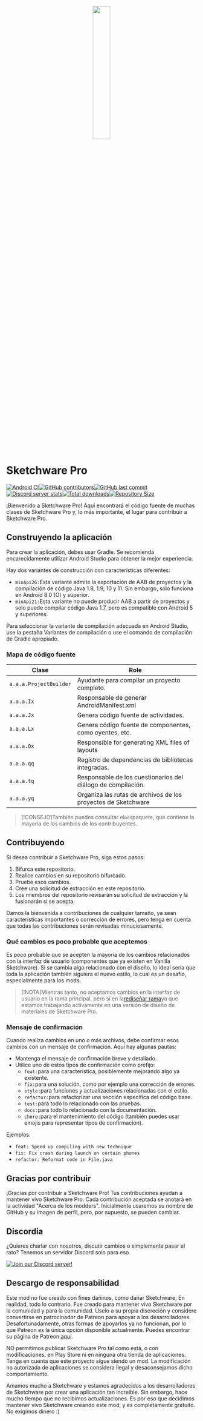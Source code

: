 <p align="center">
  <img src="assets/Sketchware-Pro.png" style="width: 30%;" />
</p>

# Sketchware Pro

[![Android CI](https://github.com/ROSPDK/SketchwareFu/actions/workflows/android.yml/badge.svg)](https://github.com/ROSPDK/SketchwareFu/actions/workflows/android.yml)[![GitHub contributors](https://img.shields.io/github/contributors/ROSPDK/SketchwareFu)](https://github.com/ROSPDK/SketchwareFu/graphs/contributors)[![GitHub last commit](https://img.shields.io/github/last-commit/ROSPDK/SketchwareFu)](https://github.com/ROSPDK/SketchwareFu/commits/)[![Discord server stats](https://img.shields.io/discord/790686719753846785)](http://discord.gg/kq39yhT4rX)[![Total downloads](https://img.shields.io/github/downloads/ROSPDK/SketchwareFu/total)](https://github.com/ROSPDK/SketchwareFu/releases)[![Repository Size](https://img.shields.io/github/repo-size/ROSPDK/SketchwareFu)](https://github.com/ROSPDK/SketchwareFu)

¡Bienvenido a Sketchware Pro! Aquí encontrará el código fuente de muchas clases de Sketchware Pro y, lo más importante, el lugar para contribuir a Sketchware Pro.

## Construyendo la aplicación

Para crear la aplicación, debes usar Gradle. Se recomienda encarecidamente utilizar Android Studio para obtener la mejor experiencia.

Hay dos variantes de construcción con características diferentes:

-   `minApi26:`Esta variante admite la exportación de AAB de proyectos y la compilación de código Java 1.8, 1.9, 10 y 11. Sin embargo, sólo funciona en Android 8.0 (O) y superior.
-   `minApi21:`Esta variante no puede producir AAB a partir de proyectos y solo puede compilar código Java 1.7, pero es compatible con Android 5 y superiores.

Para seleccionar la variante de compilación adecuada en Android Studio, use la pestaña Variantes de compilación o use el comando de compilación de Gradle apropiado.

### Mapa de código fuente

| Clase                  | Role                                                          |
| ---------------------- | ------------------------------------------------------------- |
| `a.a.a.ProjectBuilder` | Ayudante para compilar un proyecto completo.                  |
| `a.a.a.Ix`             | Responsable de generar AndroidManifest.xml                    |
| `a.a.a.Jx`             | Genera código fuente de actividades.                          |
| `a.a.a.Lx`             | Genera código fuente de componentes, como oyentes, etc.       |
| `a.a.a.Ox`             | Responsible for generating XML files of layouts               |
| `a.a.a.qq`             | Registro de dependencias de bibliotecas integradas.           |
| `a.a.a.tq`             | Responsable de los cuestionarios del diálogo de compilación.  |
| `a.a.a.yq`             | Organiza las rutas de archivos de los proyectos de Sketchware |

> [!CONSEJO]También puedes consultar el`mod`paquete, que contiene la mayoría de los cambios de los contribuyentes.

## Contribuyendo

Si desea contribuir a Sketchware Pro, siga estos pasos:

1.  Bifurca este repositorio.
2.  Realice cambios en su repositorio bifurcado.
3.  Pruebe esos cambios.
4.  Cree una solicitud de extracción en este repositorio.
5.  Los miembros del repositorio revisarán su solicitud de extracción y la fusionarán si se acepta.

Damos la bienvenida a contribuciones de cualquier tamaño, ya sean características importantes o corrección de errores, pero tenga en cuenta que todas las contribuciones serán revisadas minuciosamente.

### Qué cambios es poco probable que aceptemos

Es poco probable que se acepten la mayoría de los cambios relacionados con la interfaz de usuario (componentes que ya existen en Vanilla Sketchware). Si se cambia algo relacionado con el diseño, lo ideal sería que toda la aplicación también siguiera el nuevo estilo, lo cual es un desafío, especialmente para los mods.

> [!NOTA]Mientras tanto, no aceptamos cambios en la interfaz de usuario en la rama principal, pero sí en la[rediseñar rama](https://github.com/Sketchware-Pro/Sketchware-Pro/tree/material-redesign)ya que estamos trabajando activamente en una versión de diseño de materiales de Sketchware Pro.

### Mensaje de confirmación

Cuando realiza cambios en uno o más archivos, debe confirmar esos cambios con un mensaje de confirmación. Aquí hay algunas pautas:

-   Mantenga el mensaje de confirmación breve y detallado.
-   Utilice uno de estos tipos de confirmación como prefijo:
    -   `feat:`para una característica, posiblemente mejorando algo ya existente.
    -   `fix:`para una solución, como por ejemplo una corrección de errores.
    -   `style:`para funciones y actualizaciones relacionadas con el estilo.
    -   `refactor:`para refactorizar una sección específica del código base.
    -   `test:`para todo lo relacionado con las pruebas.
    -   `docs:`para todo lo relacionado con la documentación.
    -   `chore:`para el mantenimiento del código (también puedes usar emojis para representar tipos de confirmación).

Ejemplos:

-   `feat: Speed up compiling with new technique`
-   `fix: Fix crash during launch on certain phones`
-   `refactor: Reformat code in File.java`

## Gracias por contribuir

¡Gracias por contribuir a Sketchware Pro! Tus contribuciones ayudan a mantener vivo Sketchware Pro. Cada contribución aceptada se anotará en la actividad "Acerca de los modders". Inicialmente usaremos su nombre de GitHub y su imagen de perfil, pero, por supuesto, se pueden cambiar.

## Discordia

¿Quieres charlar con nosotros, discutir cambios o simplemente pasar el rato? Tenemos un servidor Discord solo para eso.

[![Join our Discord server!](https://invidget.switchblade.xyz/kq39yhT4rX)](http://discord.gg/kq39yhT4rX)

## Descargo de responsabilidad

Este mod no fue creado con fines dañinos, como dañar Sketchware; En realidad, todo lo contrario. Fue creado para mantener vivo Sketchware por la comunidad y para la comunidad. Úselo a su propia discreción y considere convertirse en patrocinador de Patreon para apoyar a los desarrolladores. Desafortunadamente, otras formas de apoyarlos ya no funcionan, por lo que Patreon es la única opción disponible actualmente. Puedes encontrar su página de Patreon.[aquí](https://www.patreon.com/sketchware).

NO permitimos publicar Sketchware Pro tal como está, o con modificaciones, en Play Store ni en ninguna otra tienda de aplicaciones. Tenga en cuenta que este proyecto sigue siendo un mod. La modificación no autorizada de aplicaciones se considera ilegal y desaconsejamos dicho comportamiento.

Amamos mucho a Sketchware y estamos agradecidos a los desarrolladores de Sketchware por crear una aplicación tan increíble. Sin embargo, hace mucho tiempo que no recibimos actualizaciones. Es por eso que decidimos mantener vivo Sketchware creando este mod, y es completamente gratuito. No exigimos dinero :)
